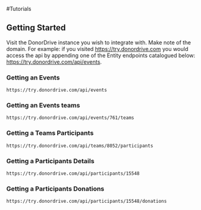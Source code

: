 #Tutorials

## Getting Started
Visit the DonorDrive instance you wish to integrate with. Make note of the domain. For example: if you visited https://try.donordrive.com you would access the api by appending one of the Entity endpoints catalogued below: https://try.donordrive.com/api/events.

### Getting an Events
`https://try.donordrive.com/api/events`
### Getting an Events teams
`https://try.donordrive.com/api/events/761/teams`
### Getting a Teams Participants
`https://try.donordrive.com/api/teams/8052/participants`
### Getting a Participants Details
`https://try.donordrive.com/api/participants/15548`
### Getting a Participants Donations
`https://try.donordrive.com/api/participants/15548/donations`
